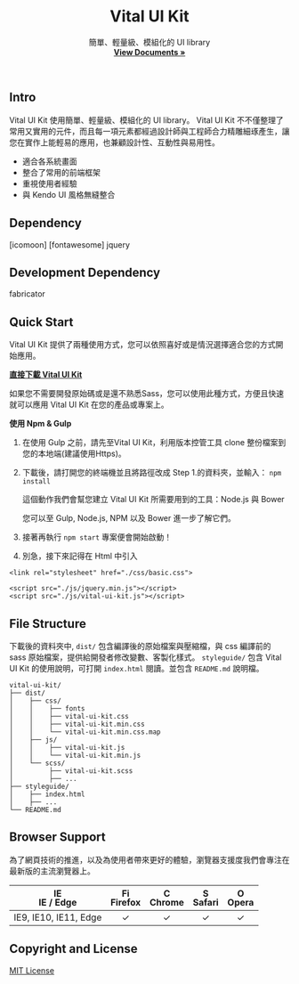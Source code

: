 <p align="center">
  <h1 align="center">Vital UI Kit</h1>
  <p align="center">
    簡單、輕量級、模組化的 UI library
    <br>
    <a href="https://gss-fed.github.io/vital-ui-kit/"><strong>View Documents &raquo;</strong></a>
    <br>
  </p>
</p>
<br>


## Intro

Vital UI Kit 使用簡單、輕量級、模組化的 UI library。 Vital UI Kit 不不僅整理了常用又實用的元件，而且每一項元素都經過設計師與工程師合力精雕細琢產生，讓您在實作上能輕易的應用，也兼顧設計性、互動性與易用性。

* 適合各系統畫面
* 整合了常用的前端框架
* 重視使用者經驗
* 與 Kendo UI 風格無縫整合


## Dependency

[icomoon]
[fontawesome]
jquery


## Development Dependency

fabricator


## Quick Start

 Vital UI Kit 提供了兩種使用方式，您可以依照喜好或是情況選擇適合您的方式開始應用。

**[直接下載 Vital UI Kit](https://github.com/GSS-FED/Vital-UI-Kit/raw/master/build/vital-ui-kit.zip)**

如果您不需要開發原始碼或是還不熟悉Sass，您可以使用此種方式，方便且快速就可以應用 Vital UI Kit 在您的產品或專案上。

**使用 Npm & Gulp**

1. 在使用 Gulp 之前，請先至Vital UI Kit，利用版本控管工具 clone 整份檔案到您的本地端(建議使用Https)。

1. 下載後，請打開您的終端機並且將路徑改成 Step 1.的資料夾，並輸入： `npm install`

    這個動作我們會幫您建立 Vital UI Kit 所需要用到的工具：Node.js 與 Bower

    您可以至 Gulp, Node.js, NPM 以及 Bower 進一步了解它們。

1. 接著再執行 `npm start` 專案便會開始啟動！

1. 別急，接下來記得在 Html 中引入

```
<link rel="stylesheet" href="./css/basic.css">
```

```
<script src="./js/jquery.min.js"></script>
<script src="./js/vital-ui-kit.js"></script>
```


## File Structure

下載後的資料夾中, `dist/` 包含編譯後的原始檔案與壓縮檔，與 css 編譯前的 sass 原始檔案，提供給開發者修改變數、客製化樣式。
`styleguide/` 包含 Vital UI Kit 的使用說明，可打開 `index.html` 閱讀。並包含 `README.md` 說明檔。

```
vital-ui-kit/
├── dist/
│    ├── css/
│    │    ├── fonts
│    │    ├── vital-ui-kit.css
│    │    ├── vital-ui-kit.min.css
│    │    └── vital-ui-kit.min.css.map
│    ├── js/
│    │    ├── vital-ui-kit.js
│    │    └── vital-ui-kit.min.js
│    └── scss/
│         ├── vital-ui-kit.scss
│         ├── ...
├── styleguide/
│    ├── index.html
│    ├── ...
└── README.md   
```


## Browser Support

為了網頁技術的推進，以及為使用者帶來更好的體驗，瀏覽器支援度我們會專注在最新版的主流瀏覽器上。

| [<img src="https://raw.githubusercontent.com/godban/browsers-support-badges/master/src/images/edge.png" alt="IE / Edge" width="16px" height="16px" />](http://godban.github.io/browsers-support-badges/)</br>IE / Edge | [<img src="https://raw.githubusercontent.com/godban/browsers-support-badges/master/src/images/firefox.png" alt="Firefox" width="16px" height="16px" />](http://godban.github.io/browsers-support-badges/)</br>Firefox | [<img src="https://raw.githubusercontent.com/godban/browsers-support-badges/master/src/images/chrome.png" alt="Chrome" width="16px" height="16px" />](http://godban.github.io/browsers-support-badges/)</br>Chrome | [<img src="https://raw.githubusercontent.com/godban/browsers-support-badges/master/src/images/safari.png" alt="Safari" width="16px" height="16px" />](http://godban.github.io/browsers-support-badges/)</br>Safari | [<img src="https://raw.githubusercontent.com/godban/browsers-support-badges/master/src/images/opera.png" alt="Opera" width="16px" height="16px" />](http://godban.github.io/browsers-support-badges/)</br>Opera |
| :---------: | :---------: | :---------: | :---------:| :---------: |
| IE9, IE10, IE11, Edge|  ✓ |  ✓ |  ✓ |  ✓ 


## Copyright and License

[MIT License](https://github.com/GSS-FED/Vital-UI-Kit/blob/master/LICENSE)

